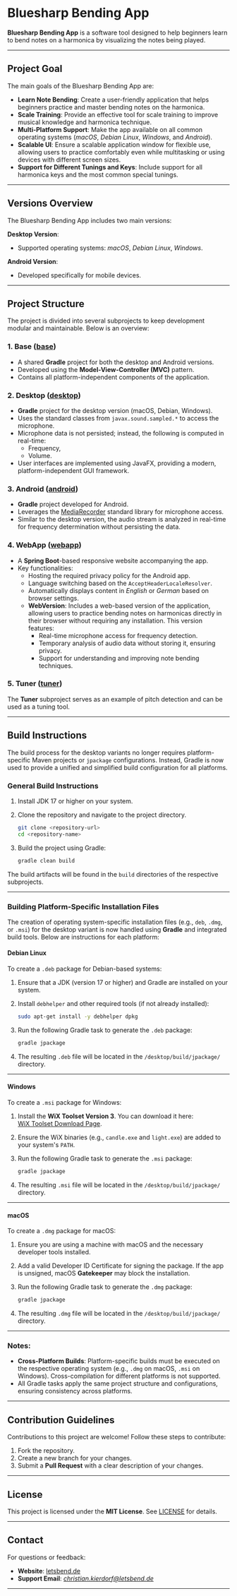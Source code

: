 # Bluesharp Bending App

**Bluesharp Bending App** is a software tool designed to help beginners learn to bend notes on a harmonica by visualizing the notes being played.

---

## Project Goal

The main goals of the Bluesharp Bending App are:

- **Learn Note Bending**: Create a user-friendly application that helps beginners practice and master bending notes on the harmonica.
- **Scale Training**: Provide an effective tool for scale training to improve musical knowledge and harmonica technique.
- **Multi-Platform Support**: Make the app available on all common operating systems (*macOS*, *Debian Linux*, *Windows*, and *Android*).
- **Scalable UI**: Ensure a scalable application window for flexible use, allowing users to practice comfortably even while multitasking or using devices with different screen sizes.
- **Support for Different Tunings and Keys**: Include support for all harmonica keys and the most common special tunings.

---

## Versions Overview

The Bluesharp Bending App includes two main versions:

**Desktop Version**:

  - Supported operating systems: *macOS*, *Debian Linux*, *Windows*.

**Android Version**:

  - Developed specifically for mobile devices.

---

## Project Structure

The project is divided into several subprojects to keep development modular and maintainable. Below is an overview:

### 1. **Base** ([base](base))

- A shared **Gradle** project for both the desktop and Android versions.
- Developed using the **Model-View-Controller (MVC)** pattern.
- Contains all platform-independent components of the application.

### 2. **Desktop** ([desktop](desktop))

- **Gradle** project for the desktop version (macOS, Debian, Windows).
- Uses the standard classes from `javax.sound.sampled.*` to access the microphone.
- Microphone data is not persisted; instead, the following is computed in real-time:
  - Frequency,
  - Volume.
- User interfaces are implemented using JavaFX, providing a modern, platform-independent GUI framework.

### 3. **Android** ([android](android))

- **Gradle** project developed for Android.
- Leverages the [MediaRecorder](https://developer.android.com/reference/android/media/MediaRecorder) standard library for microphone access.
- Similar to the desktop version, the audio stream is analyzed in real-time for frequency determination without persisting the data.

### 4. **WebApp** ([webapp](webapp))

- A **Spring Boot**-based responsive website accompanying the app.
- Key functionalities:
    - Hosting the required privacy policy for the Android app.
    - Language switching based on the `AcceptHeaderLocaleResolver`.
    - Automatically displays content in *English* or *German* based on browser settings.
    - **WebVersion**: Includes a web-based version of the application, allowing users to practice bending notes on harmonicas directly in their browser without requiring any installation. This version features:
        - Real-time microphone access for frequency detection.
        - Temporary analysis of audio data without storing it, ensuring privacy.
        - Support for understanding and improving note bending techniques.

### 5. **Tuner** ([tuner](tuner))

The **Tuner** subproject serves as an example of pitch detection and can be used as a tuning tool.


---

## Build Instructions

The build process for the desktop variants no longer requires platform-specific Maven projects or `jpackage` configurations. Instead, Gradle is now used to provide a unified and simplified build configuration for all platforms.

### General Build Instructions

1. Install JDK 17 or higher on your system.
2. Clone the repository and navigate to the project directory.

   ```bash
   git clone <repository-url>
   cd <repository-name>
   ```

3. Build the project using Gradle:

   ```bash
   gradle clean build
   ```

The build artifacts will be found in the `build` directories of the respective subprojects.

---

### Building Platform-Specific Installation Files

The creation of operating system-specific installation files (e.g., `deb`, `.dmg`, or `.msi`) for the desktop variant is now handled using **Gradle** and integrated build tools. Below are instructions for each platform:

#### **Debian Linux**

To create a `.deb` package for Debian-based systems:

1. Ensure that a JDK (version 17 or higher) and Gradle are installed on your system.
2. Install `debhelper` and other required tools (if not already installed):

   ```bash
   sudo apt-get install -y debhelper dpkg
   ```

3. Run the following Gradle task to generate the `.deb` package:

   ```bash
   gradle jpackage
   ```

4. The resulting `.deb` file will be located in the `/desktop/build/jpackage/` directory.

---

#### **Windows**

To create a `.msi` package for Windows:

1. Install the **WiX Toolset Version 3**. You can download it here:  
   [WiX Toolset Download Page](https://github.com/wixtoolset/wix3/releases).

2. Ensure the WiX binaries (e.g., `candle.exe` and `light.exe`) are added to your system's `PATH`.

3. Run the following Gradle task to generate the `.msi` package:

   ```bash
   gradle jpackage
   ```

4. The resulting `.msi` file will be located in the `/desktop/build/jpackage/` directory.

---

#### **macOS**

To create a `.dmg` package for macOS:

1. Ensure you are using a machine with macOS and the necessary developer tools installed.
2. Add a valid Developer ID Certificate for signing the package. If the app is unsigned, macOS **Gatekeeper** may block the installation.
3. Run the following Gradle task to generate the `.dmg` package:

   ```bash
   gradle jpackage
   ```

4. The resulting `.dmg` file will be located in the `/desktop/build/jpackage/` directory.

---

### Notes:

- **Cross-Platform Builds**: Platform-specific builds must be executed on the respective operating system (e.g., `.dmg` on macOS, `.msi` on Windows). Cross-compilation for different platforms is not supported.
- All Gradle tasks apply the same project structure and configurations, ensuring consistency across platforms.

---

## Contribution Guidelines

Contributions to this project are welcome! Follow these steps to contribute:

1. Fork the repository.
2. Create a new branch for your changes.
3. Submit a **Pull Request** with a clear description of your changes.

---

## License

This project is licensed under the **MIT License**. See [LICENSE](LICENSE) for details.

---

## Contact

For questions or feedback:

- **Website**: [letsbend.de](https://www.letsbend.de)
- **Support Email**: *christian.kierdorf@letsbend.de*

---
